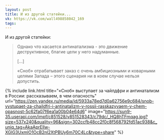 ```yaml
---
layout: post
title: И из другой статейки...
vk: https://vk.com/wall498858042_169
tags:
---
```

И из другой статейки:

>Однако что касается антинатализма - это движение деструктивное, благие цели у него надуманные.
>
>\[...\]
>
>«Сноб» отрабатывает заказ с очень амбициозными и коварными целями Запада – этого сценария ни в коем случае нельзя допустить. 

{% include link.html title="«Сноб» выступает за чайлдфри и антинатализм в России: рассказываем, в чем опасность" url="https://zen.yandex.ru/media/id/5933a78ed7d0a62756e9c684/snob-vystupaet-za-chaildfri-i-antinatalizm-v-rossii-rasskazyvaem-v-chem-opasnost-5c62fa07f6ea1a00b04e64d6" image="https://sun9-35.userapi.com/impf/c851528/v851528343/c79dc/_HQ8hTFmqag.jpg?size=537x240&quality=96&sign=302ccfb48cc2f0c8f568792fd51ac938&c_uniq_tag=AkaAprEllw-XGlG3UxmlO1OcB2nl2XtPBUy6m70C4Lc&type=share" %}